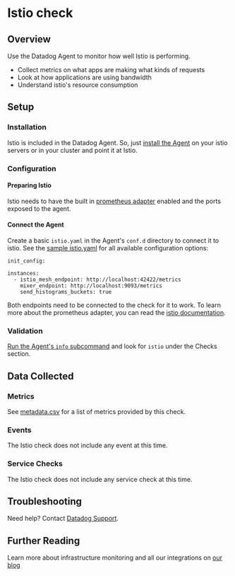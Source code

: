 # Istio check

## Overview

Use the Datadog Agent to monitor how well Istio is performing.

* Collect metrics on what apps are making what kinds of requests
* Look at how applications are using bandwidth
* Understand istio's resource consumption

## Setup
### Installation

Istio is included in the Datadog Agent. So, just [install the Agent](https://app.datadoghq.com/account/settings#agent) on your istio servers or in your cluster and point it at Istio.

### Configuration

#### Preparing Istio

Istio needs to have the built in [prometheus adapter](https://istio.io/docs/tasks/telemetry/querying-metrics.html#about-the-prometheus-add-on) enabled and the ports exposed to the agent.

#### Connect the Agent

Create a basic `istio.yaml` in the Agent's `conf.d` directory to connect it to istio. See the [sample istio.yaml](https://github.com/DataDog/integrations-core/blob/master/istio/conf.yaml.example) for all available configuration options:

```
init_config:

instances:
  - istio_mesh_endpoint: http://localhost:42422/metrics
    mixer_endpoint: http://localhost:9093/metrics
    send_histograms_buckets: true
```

Both endpoints need to be connected to the check for it to work. To learn more about the prometheus adapter, you can read the [istio documentation](https://istio.io/docs/tasks/telemetry/querying-metrics.html#about-the-prometheus-add-on).

### Validation

[Run the Agent's `info` subcommand](https://docs.datadoghq.com/agent/faq/agent-status-and-information/) and look for `istio` under the Checks section.

## Data Collected
### Metrics

See [metadata.csv](https://github.com/DataDog/integrations-core/blob/master/istio/metadata.csv) for a list of metrics provided by this check.

### Events
The Istio check does not include any event at this time.

### Service Checks
The Istio check does not include any service check at this time.

## Troubleshooting
Need help? Contact [Datadog Support](http://docs.datadoghq.com/help/).

## Further Reading
Learn more about infrastructure monitoring and all our integrations on [our blog](https://www.datadoghq.com/blog/)
